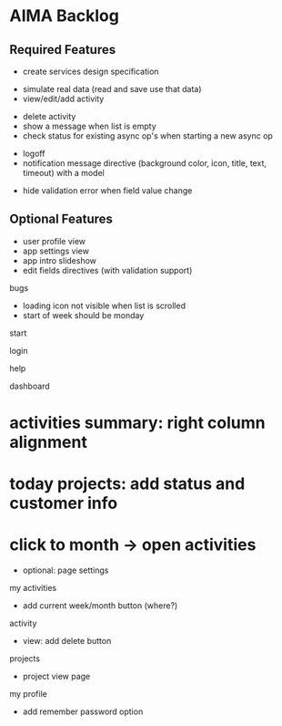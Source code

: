 # AIMA Backlog

## Required Features
- create services design specification
* simulate real data (read and save use that data)
* view/edit/add activity
- delete activity
- show a message when list is empty
- check status for existing async op's when starting a new async op
* logoff
* notification message directive (background color, icon, title, text, timeout) with a model
- hide validation error when field value change

## Optional Features
- user profile view
- app settings view
- app intro slideshow
- edit fields directives (with validation support)






bugs
- loading icon not visible when list is scrolled
- start of week should be monday


start


login


help


dashboard
# activities summary: right column alignment
# today projects: add status and customer info
# click to month -> open activities
- optional: page settings

my activities
- add current week/month button (where?)

activity
- view: add delete button

projects
- project view page

my profile
- add remember password option


